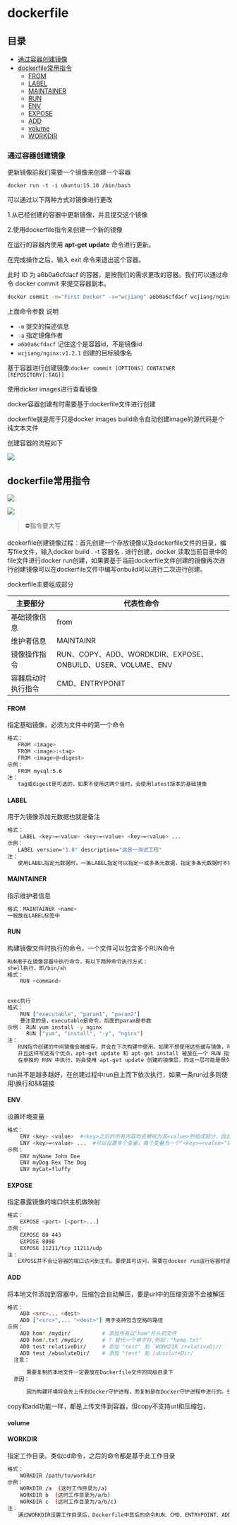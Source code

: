 # dockerfile

## 目录

-   [通过容器创建镜像](#通过容器创建镜像)
-   [dockerfile常用指令](#dockerfile常用指令)
    -   [FROM](#FROM)
    -   [LABEL](#LABEL)
    -   [MAINTAINER](#MAINTAINER)
    -   [RUN](#RUN)
    -   [ENV](#ENV)
    -   [EXPOSE](#EXPOSE)
    -   [ADD](#ADD)
    -   [volume](#volume)
    -   [WORKDIR](#WORKDIR)

### 通过容器创建镜像

更新镜像前我们需要一个镜像来创建一个容器

`docker run -t -i ubuntu:15.10 /bin/bash`

可以通过以下两种方式对镜像进行更改

1.从已经创建的容器中更新镜像，并且提交这个镜像

2.使用dockerfile指令来创建一个新的镜像

在运行的容器内使用 **apt-get update** 命令进行更新。

在完成操作之后，输入 exit 命令来退出这个容器。

此时 ID 为 a6b0a6cfdacf 的容器，是按我们的需求更改的容器。我们可以通过命令 docker commit 来提交容器副本。

```bash
docker commit -m="First Docker" -a="wcjiang" a6b0a6cfdacf wcjiang/nginx:v1.2.1

```

上面命令参数 说明

-   `-m` 提交的描述信息
-   `-a` 指定镜像作者
-   `a6b0a6cfdacf` 记住这个是容器id，不是镜像id
-   `wcjiang/nginx:v1.2.1` 创建的目标镜像名

基于容器进行创建镜像:`docker commit [OPTIONS] CONTAINER [REPOSITORY[:TAG]]`

使用dicker images进行查看镜像

docker容器创建有时需要基于dockerfile文件进行创建

dockerfile就是用于只是docker images build命令自动创建image的源代码是个纯文本文件

创建容器的流程如下

![](image/image_4CtUDRHz1r.png)

## dockerfile常用指令

![](image/image_IMmy_X4MG2.png)

![](image/image_FQWwa_Az5Y.png)

> ⛔指令要大写

dcokerfile创建镜像过程：首先创建一个存放镜像以及dockerfile文件的目录，编写file文件，输入docker build . -t 容器名 . 进行创建，docker 读取当前目录中的file文件进行docker run创建，如果要基于当前dockerfile文件创建的镜像再次进行创建镜像可以在dockerfile文件中编写onbuild可以进行二次进行创建。

dockerfile主要组成部分

| 主要部分      | 代表性命令                                                |
| --------- | ---------------------------------------------------- |
| 基础镜像信息    | from                                                 |
| 维护者信息     | MAINTAINR                                            |
| 镜像操作指令    | RUN、COPY、ADD、WORDKDIR、EXPOSE、ONBUILD、USER、VOLUME、ENV |
| 容器启动时执行指令 | CMD、ENTRYPONIT                                       |

#### FROM

指定基础镜像，必须为文件中的第一个命令

```bash
格式：
　　FROM <image>
　　FROM <image>:<tag>
　　FROM <image>@<digest>
示例：
　　FROM mysql:5.6
注：
　　tag或digest是可选的，如果不使用这两个值时，会使用latest版本的基础镜像

```

#### LABEL

用于为镜像添加元数据也就是备注

```bash
格式：
    LABEL <key>=<value> <key>=<value> <key>=<value> ...
示例：
　　LABEL version="1.0" description="这是一测试工程"
注：
　　使用LABEL指定元数据时，一条LABEL指定可以指定一或多条元数据，指定多条元数据时不同元数据之间通过空格分隔。推荐将所有的元数据通过一条LABEL指令指定，以免生成过多的中间镜像。

```

#### MAINTAINER

指示维护者信息

```bash
格式：MAINTAINER <name>
一般放在LABEL标签中
```

#### RUN

构建镜像文件时执行的命令，一个文件可以包含多个RUN命令

```bash
RUN用于在镜像容器中执行命令，有以下两种命令执行方式：
shell执行，即/bin/sh 
格式：
    RUN <command>
    
    
exec执行
格式：
    RUN ["executable", "param1", "param2"]
    要注意的是，executable是命令，后面的param是参数 
示例： RUN yum install -y nginx 
      RUN ["yum", "install", "-y", "nginx"] 
注：
　　RUN指令创建的中间镜像会被缓存，并会在下次构建中使用。如果不想使用这些缓存镜像，可以在构建时指定--no-cache参数，如：docker build --no-cache
　　并且这样写还有个优点，apt-get update 和 apt-get install 被放在一个 RUN 指令中执行，这样能够保证每次安装的是最新的包。如果 apt-get install 
　　在单独的 RUN 中执行，则会使用 apt-get update 创建的镜像层，而这一层可能是很久以前缓存的
```

run并不是越多越好，在创建过程中run自上而下依次执行，如果一条run过多则使用\换行和&&链接

#### ENV

设置环境变量

```bash
格式：
    ENV <key> <value>  #<key>之后的所有内容均会被视为其<value>的组成部分，因此，一次只能设置一个变量
    ENV <key>=<value> ...  #可以设置多个变量，每个变量为一个"<key>=<value>"的键值对，如果<key>中包含空格，可以使用\来进行转义，也可以通过""来进行标示；另外，反斜线也可以用于续行
示例：
    ENV myName John Doe
    ENV myDog Rex The Dog
    ENV myCat=fluffy
```

#### EXPOSE

指定暴露镜像的端口供主机做映射

```bash
格式：
    EXPOSE <port> [<port>...]
示例：
    EXPOSE 80 443
    EXPOSE 8080
    EXPOSE 11211/tcp 11211/udp
注：
　　EXPOSE并不会让容器的端口访问到主机。要使其可访问，需要在docker run运行容器时通过-p来发布这些端口，或通过-P参数来发布EXPOSE导出的所有端口
```

#### ADD

将本地文件添加到容器中，压缩包会自动解压，要是url中的压缩资源不会被解压

```bash
格式：
    ADD <src>... <dest>
    ADD ["<src>",... "<dest>"] 用于支持包含空格的路径
示例：
    ADD hom* /mydir/          # 添加所有以"hom"开头的文件
    ADD hom?.txt /mydir/      # ? 替代一个单字符,例如："home.txt"
    ADD test relativeDir/     # 添加 "test" 到 `WORKDIR`/relativeDir/
    ADD test /absoluteDir/    # 添加 "test" 到 /absoluteDir/
  注意：

      需要复制的本地文件一定要放在Dockerfile文件的同级目录下
  原因：

      因为构建环境将会先上传到Docker守护进程，而复制是在Docker守护进程中进行的。任何位于构建环境之外的东西都是不可用的。ADD指令的目的的位置则必须是容器内部的一个绝对路径。
```

copy和add功能一样，都是上传文件到容器，但copy不支持url和压缩包，

#### volume

#### WORKDIR

指定工作目录。类似cd命令，之后的命令都是基于此工作目录

```bash
格式：
    WORKDIR /path/to/workdir
示例：
    WORKDIR /a  (这时工作目录为/a)
    WORKDIR b  (这时工作目录为/a/b)
    WORKDIR c  (这时工作目录为/a/b/c)
注：
　　通过WORKDIR设置工作目录后，Dockerfile中其后的命令RUN、CMD、ENTRYPOINT、ADD、COPY等命令都会在该目录下执行。在使用docker run运行容器时，可以通过-w参数覆盖构建时所设置的工作目录。
```
